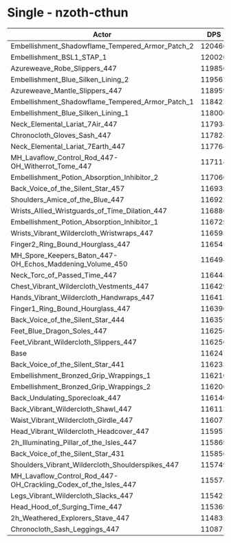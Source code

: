 # Single - nzoth-cthun
| Actor | DPS | Increase |
|---|:---:|:---:|
|Embellishment_Shadowflame_Tempered_Armor_Patch_2|120460|3.62%|
|Embellishment_BSL1_STAP_1|120020|3.25%|
|Azureweave_Robe_Slippers_447|119850|3.10%|
|Embellishment_Blue_Silken_Lining_2|119567|2.86%|
|Azureweave_Mantle_Slippers_447|118959|2.33%|
|Embellishment_Shadowflame_Tempered_Armor_Patch_1|118422|1.87%|
|Embellishment_Blue_Silken_Lining_1|118006|1.51%|
|Neck_Elemental_Lariat_7Air_447|117938|1.45%|
|Chronocloth_Gloves_Sash_447|117824|1.36%|
|Neck_Elemental_Lariat_7Earth_447|117764|1.30%|
|MH_Lavaflow_Control_Rod_447-OH_Witherrot_Tome_447|117114|0.75%|
|Embellishment_Potion_Absorption_Inhibitor_2|117066|0.70%|
|Back_Voice_of_the_Silent_Star_457|116935|0.59%|
|Shoulders_Amice_of_the_Blue_447|116922|0.58%|
|Wrists_Allied_Wristguards_of_Time_Dilation_447|116880|0.54%|
|Embellishment_Potion_Absorption_Inhibitor_1|116729|0.41%|
|Wrists_Vibrant_Wildercloth_Wristwraps_447|116595|0.30%|
|Finger2_Ring_Bound_Hourglass_447|116545|0.26%|
|MH_Spore_Keepers_Baton_447-OH_Echos_Maddening_Volume_450|116494|0.21%|
|Neck_Torc_of_Passed_Time_447|116448|0.17%|
|Chest_Vibrant_Wildercloth_Vestments_447|116429|0.16%|
|Hands_Vibrant_Wildercloth_Handwraps_447|116413|0.14%|
|Finger1_Ring_Bound_Hourglass_447|116396|0.13%|
|Back_Voice_of_the_Silent_Star_444|116359|0.10%|
|Feet_Blue_Dragon_Soles_447|116256|0.01%|
|Feet_Vibrant_Wildercloth_Slippers_447|116250|0.00%|
|Base|116247|0.00%|
|Back_Voice_of_the_Silent_Star_441|116233|-0.01%|
|Embellishment_Bronzed_Grip_Wrappings_1|116210|-0.03%|
|Embellishment_Bronzed_Grip_Wrappings_2|116200|-0.04%|
|Back_Undulating_Sporecloak_447|116140|-0.09%|
|Back_Vibrant_Wildercloth_Shawl_447|116113|-0.12%|
|Waist_Vibrant_Wildercloth_Girdle_447|116077|-0.15%|
|Head_Vibrant_Wildercloth_Headcover_447|115957|-0.25%|
|2h_Illuminating_Pillar_of_the_Isles_447|115869|-0.33%|
|Back_Voice_of_the_Silent_Star_431|115856|-0.34%|
|Shoulders_Vibrant_Wildercloth_Shoulderspikes_447|115749|-0.43%|
|MH_Lavaflow_Control_Rod_447-OH_Crackling_Codex_of_the_Isles_447|115578|-0.58%|
|Legs_Vibrant_Wildercloth_Slacks_447|115425|-0.71%|
|Head_Hood_of_Surging_Time_447|115369|-0.75%|
|2h_Weathered_Explorers_Stave_447|114835|-1.21%|
|Chronocloth_Sash_Leggings_447|110875|-4.62%|
